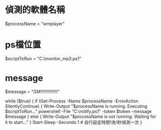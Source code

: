 # 偵測的軟體名稱
$processName = "wmplayer"
# ps檔位置
$scriptToRun = "C:\monitor_mp3.ps1"
# message
$message = "GM!!!!!!!!!!!!!!"

while ($true) {
    if (Get-Process -Name $processName -ErrorAction SilentlyContinue) {
        Write-Output "$processName is running. Executing $scriptToRun..."
        powershell -File "C:\notify.ps1" -token $token -message $message
    } else {
        Write-Output "$processName is not running. Waiting for it to start..."
    }
     Start-Sleep -Seconds 1 # 自行設定時間1為1秒偵測一次
}
